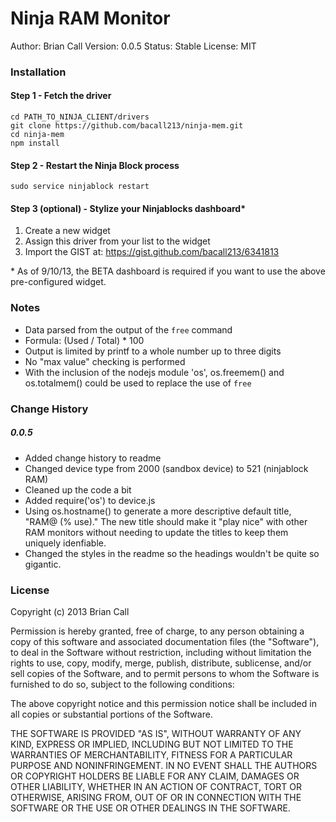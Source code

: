 Ninja RAM Monitor
=================
Author: Brian Call
Version: 0.0.5
Status: Stable
License: MIT

### Installation
#### Step 1 - Fetch the driver
```
cd PATH_TO_NINJA_CLIENT/drivers
git clone https://github.com/bacall213/ninja-mem.git
cd ninja-mem
npm install
```

#### Step 2 - Restart the Ninja Block process
```
sudo service ninjablock restart
```

#### Step 3 (optional) - Stylize your Ninjablocks dashboard\*
1) Create a new widget
2) Assign this driver from your list to the widget
3) Import the GIST at: https://gist.github.com/bacall213/6341813

\* As of 9/10/13, the BETA dashboard is required if you want to use the above pre-configured widget.



### Notes
- Data parsed from the output of the `free` command
- Formula: (Used / Total) * 100
- Output is limited by printf to a whole number up to three digits
- No "max value" checking is performed
- With the inclusion of the nodejs module 'os', os.freemem() and os.totalmem() could be used to replace the use of `free`



### Change History
##### 0.0.5
- Added change history to readme
- Changed device type from 2000 (sandbox device) to 521 (ninjablock RAM)
- Cleaned up the code a bit
- Added require('os') to device.js
- Using os.hostname() to generate a more descriptive default title, "RAM@<hostname> (% use)." The new title should make it "play nice" with other RAM monitors without needing to update the titles to keep them uniquely idenfiable.
- Changed the styles in the readme so the headings wouldn't be quite so gigantic.



### License
Copyright (c) 2013 Brian Call

Permission is hereby granted, free of charge, to any person obtaining a copy
of this software and associated documentation files (the "Software"), to deal
in the Software without restriction, including without limitation the rights
to use, copy, modify, merge, publish, distribute, sublicense, and/or sell
copies of the Software, and to permit persons to whom the Software is
furnished to do so, subject to the following conditions:

The above copyright notice and this permission notice shall be included in
all copies or substantial portions of the Software.

THE SOFTWARE IS PROVIDED "AS IS", WITHOUT WARRANTY OF ANY KIND, EXPRESS OR
IMPLIED, INCLUDING BUT NOT LIMITED TO THE WARRANTIES OF MERCHANTABILITY,
FITNESS FOR A PARTICULAR PURPOSE AND NONINFRINGEMENT. IN NO EVENT SHALL THE
AUTHORS OR COPYRIGHT HOLDERS BE LIABLE FOR ANY CLAIM, DAMAGES OR OTHER
LIABILITY, WHETHER IN AN ACTION OF CONTRACT, TORT OR OTHERWISE, ARISING FROM,
OUT OF OR IN CONNECTION WITH THE SOFTWARE OR THE USE OR OTHER DEALINGS IN
THE SOFTWARE.
